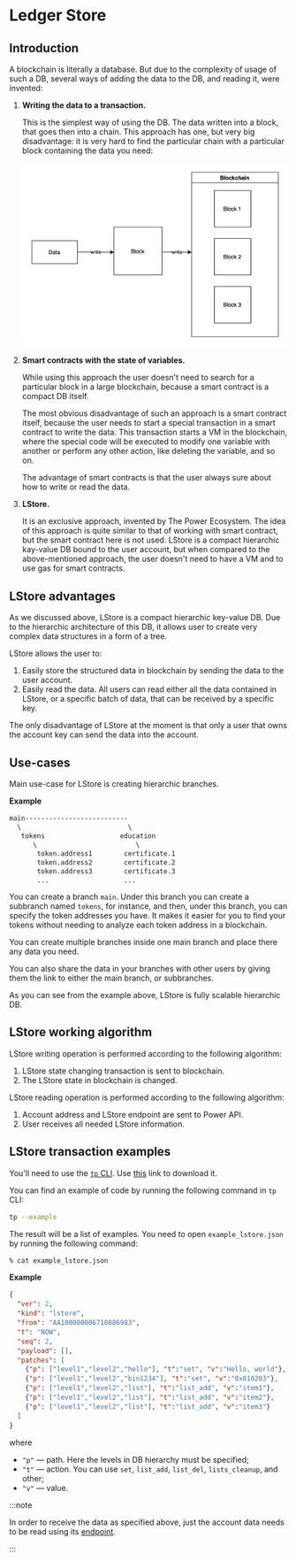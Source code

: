 # Ledger Store


## Introduction

A blockchain is literally a database. But due to the complexity of usage of such a DB, several ways of adding the data to the DB, and reading it, were invented:

1. **Writing the data to a transaction.** 

   This is the simplest way of using the DB. The data written into a block, that goes then into a chain. This approach has one, but very big disadvantage: it is very hard to find the particular chain with a particular block containing the data you need:

   ![1](./resources/Intro1.png)

2. **Smart contracts with the state of variables.** 

   While using this approach the user doesn't need to search for a particular block in a large blockchain, because a smart contract is a compact DB itself. 

   The most obvious disadvantage of such an approach is a smart contract itself, because the user needs to start a special transaction in a smart contract to write the data. This transaction starts a VM in the blockchain, where the special code will be executed to modify one variable with another or perform any other action, like deleting the variable, and so on. 

   The advantage of smart contracts is that the user always sure about how to write or read the data.

3. **LStore.** 

   It is an exclusive approach, invented by The Power Ecosystem. The idea of this approach is quite similar to that of working with smart contract, but the smart contract here is not used. LStore is a compact hierarchic kay-value DB bound to the user account, but when compared to the above-mentioned approach, the user doesn't need to have a VM and to use gas for smart contracts.

## LStore advantages

As we discussed above, LStore is a compact hierarchic key-value DB. Due to the hierarchic architecture of this DB, it allows user to create very complex data structures in a form of a tree.

LStore allows the user to:

1. Easily store the structured data in blockchain by sending the data to the user account.
2. Easily read the data. All users can read either all the data contained in LStore, or a specific batch of data, that can be received by a specific key.

The only disadvantage of LStore at the moment is that only a user that owns the account key can send the data into the account.

## Use-cases

Main use-case for LStore is creating hierarchic branches.

**Example**

```
main--------------------------
  \                           \
   tokens                   education
      \                         \
       token.address1        certificate.1
       token.address2        certificate.2
       token.address3        certificate.3
       ...                   ...
```

You can create a branch `main`. Under this branch you can create a subbranch named `tokens`, for instance, and then, under this branch, you can specify the token addresses you have. It makes it easier for you to find your tokens without needing to analyze each token address in a blockchain.

You can create multiple branches inside one main branch and place there any data you need.

You can also share the data in your branches with other users by giving them the link to either the main branch, or subbranches.

As you can see from the example above, LStore is fully scalable hierarchic DB.

## LStore working algorithm

LStore writing operation is performed according to the following algorithm:

1. LStore state changing transaction is sent to blockchain.
2. The LStore state in blockchain is changed.

LStore reading operation is performed according to the following algorithm:

1. Account address and LStore endpoint are sent to Power API.
2. User receives all needed LStore information. 

## LStore transaction examples

You'll need to use the [`tp` CLI](../../Maintain/tools/01-tp-cli.md). Use [this](https://tea.thepower.io/tp) link to download it.

You can find an example of code by running the following command in `tp` CLI:

```bash
tp --example
```

The result will be a list of examples. You need to open `example_lstore.json` by running the following command:

```bash
% cat example_lstore.json
```

**Example**

```json
{
  "ver": 2,
  "kind": "lstore",
  "from": "AA100000006710886983",
  "t": "NOW",
  "seq": 2,
  "payload": [],
  "patches": [
    {"p": ["level1","level2","hello"], "t":"set", "v":"Hello, world"},
    {"p": ["level1","level2","bin1234"], "t":"set", "v":"0x010203"},
    {"p": ["level1","level2","list"], "t":"list_add", "v":"item1"},
    {"p": ["level1","level2","list"], "t":"list_add", "v":"item2"},
    {"p": ["level1","level2","list"], "t":"list_add", "v":"item3"}
  ]
}
```

where

- `"p"` — path. Here the levels in DB hierarchy must be specified;
- `"t"` — action. You can use `set`, `list_add`, `list_del`, `lists_cleanup`, and other;
- `"v"` — value.

:::note

In order to receive the data as specified above, just the account data needs to be read using its [endpoint](https://doc.thepower.io/docs/Build/api/api-reference/#addressaddress).

:::